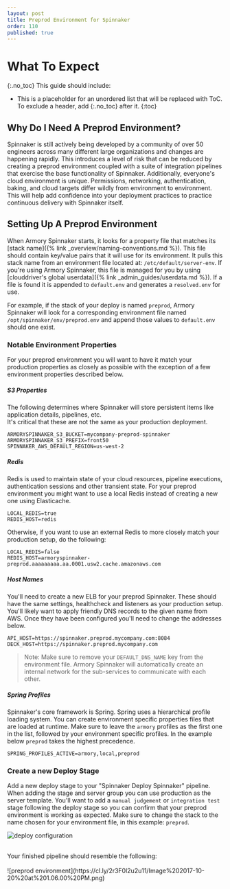 ```yaml
---
layout: post
title: Preprod Environment for Spinnaker
order: 110
published: true
---
```


# What To Expect
{:.no_toc}
This guide should include:

* This is a placeholder for an unordered list that will be replaced with ToC. To exclude a header, add {:.no_toc} after it.
{:toc}


## Why Do I Need A Preprod Environment?
Spinnaker is still actively being developed by a community of over 50 engineers across
many different large organizations and changes are happening rapidly. This introduces a level of risk that can be reduced by creating a preprod environment coupled with a suite of integration pipelines that exercise the base functionality of Spinnaker. Additionally, everyone's cloud environment is unique. Permissions, networking, authentication, baking, and cloud targets differ wildly from environment to environment. This will help add confidence into your deployment practices to practice continuous delivery with Spinnaker itself.

## Setting Up A Preprod Environment
When Armory Spinnaker starts, it looks for a property file that matches its [stack name]({% link _overview/naming-conventions.md %}).  This file should contain key/value pairs that it will use for its environment. It pulls this stack name from an environment file located at: `/etc/default/server-env`.  If you're using Armory Spinnaker, this file is managed for you by using [clouddriver's global userdata]({% link _admin_guides/userdata.md %}). If a file is found it is appended to `default.env` and generates a `resolved.env` for use.

For example, if the stack of your deploy is named `preprod`, Armory Spinnaker will look for a corresponding environment file named `/opt/spinnaker/env/preprod.env` and append those values to `default.env` should one exist.

### Notable Environment Properties
For your preprod environment you will want to have it match your production properties as closely as possible with the exception of a few environment properties described below.

##### S3 Properties
The following determines where Spinnaker will store persistent items like application details, pipelines, etc.  
It's critical that these are not the same as your production deployment.
```  
ARMORYSPINNAKER_S3_BUCKET=mycompany-preprod-spinnaker
ARMORYSPINNAKER_S3_PREFIX=front50
SPINNAKER_AWS_DEFAULT_REGION=us-west-2
```

##### Redis
Redis is used to maintain state of your cloud resources, pipeline executions, authentication sessions and other transient state. For your preprod environment you might want to use a local Redis instead of creating a new one using Elasticache.
```
LOCAL_REDIS=true
REDIS_HOST=redis
```

Otherwise, if you want to use an external Redis to more closely match your production setup, do the following:
```
LOCAL_REDIS=false
REDIS_HOST=armoryspinnaker-preprod.aaaaaaaaa.aa.0001.usw2.cache.amazonaws.com
```

##### Host Names
You'll need to create a new ELB for your preprod Spinnaker. These should have the same settings, healthcheck and listeners as your production setup. You'll likely want to apply friendly DNS records to the given name from AWS. Once they have been configured you'll need to change the addresses below.
```
API_HOST=https://spinnaker.preprod.mycompany.com:8084
DECK_HOST=https://spinnaker.preprod.mycompany.com
```

> Note: Make sure to remove your `DEFAULT_DNS_NAME` key from the environment file. Armory Spinnaker
will automatically create an internal network for the sub-services to communicate with each other.

##### Spring Profiles
Spinnaker's core framework is Spring. Spring uses a hierarchical profile loading system. You can create environment specific properties files that are loaded at runtime. Make sure to leave the `armory` profiles as the first one in the list, followed by your environment specific profiles. In the example below `preprod` takes the highest precedence.
```
SPRING_PROFILES_ACTIVE=armory,local,preprod
```

### Create a new Deploy Stage
Add a new deploy stage to your "Spinnaker Deploy Spinnaker" pipeline. When adding the stage and server group you can use production as the server template. You'll want to add a `manual judgement` or `integration test` stage following the deploy stage so you can confirm that your preprod environment is working as expected. Make sure to change the stack to the name chosen for your environment file, in this example: `preprod`.

![deploy configuration](https://cl.ly/2P421F3m1y3O/Image%202017-10-20%20at%201.06.30%20PM.png)

<br/>
Your finished pipeline should resemble the following:
<br/><br/>
![preprod environment](https://cl.ly/2r3F0l2u2u11/Image%202017-10-20%20at%201.06.00%20PM.png)
